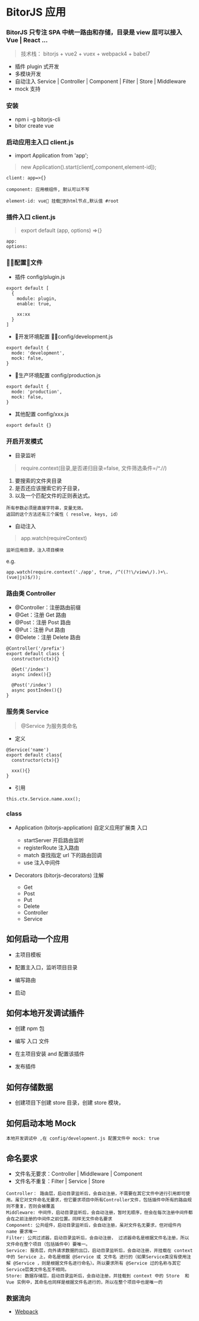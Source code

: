 # BitorJS 应用
### BitorJS 只专注 SPA 中统一路由和存储，目录是 view 层可以接入 Vue | React ...

> 技术栈： bitorjs + vue2 + vuex + webpack4 + babel7

- 插件 plugin 式开发
- 多模块开发
- 自动注入 Service | Controller | Component | Filter | Store | Middleware
- mock 支持


### 安装

- npm i -g bitorjs-cli
- bitor create vue


### 启动应用主入口 client.js
- import Application from 'app';
> new Application().start(client[,component,element-id]);
```
client: app=>{}

component: 应用根组件, 默认可以不写

element-id: vue 挂载到html节点,默认值 #root
```

### 插件入口 client.js
> export default (app, options) =>{}
```
app:
options:
```

### 配置文件 
- 插件 config/plugin.js
```
export default [
  {
    module: plugin,
    enable: true,

    xx:xx
  }
]
```
- 开发环境配置 config/development.js
```
export default {
  mode: 'development',
  mock: false,
}
```

- 生产环境配置 config/production.js
```
export default {
  mode: 'production',
  mock: false,
}
```
- 其他配置 config/xxx.js
```
export default {}
```

### 开启开发模式
- 目录监听
> require.context(目录,是否递归目录=false, 文件筛选条件=/^\.\//)
1. 要搜索的文件夹目录
1. 是否还应该搜索它的子目录，
1. 以及一个匹配文件的正则表达式。

```
所有参数必须是直接字符串，变量无效。
返回的这个方法还有三个属性（ resolve, keys, id）
```

- 自动注入 
> app.watch(requireContext)

```
监听应用目录，注入项目模块
```
e.g.
```
app.watch(require.context('./app', true, /^((?!\/view\/).)+\.(vue|js)$/));
```

### 路由类 Controller
- @Controller：注册路由前缀
- @Get：注册 Get 路由
- @Post：注册 Post 路由
- @Put：注册 Put 路由
- @Delete：注册 Delete 路由
```
@Controller('/prefix')
export default class {
  constructor(ctx){}

  @Get('/index')
  async index(){}

  @Post('/index')
  async postIndex(){}
}
```

### 服务类 Service
> @Service 为服务类命名
- 定义
```
@Service('name')
export default class{
  constructor(ctx){}

  xxx(){}
}
```
- 引用
```
this.ctx.Service.name.xxx();
```

### class

- Application (bitorjs-application) 自定义应用扩展类 入口
  - startServer   开启路由监听
  - registerRoute 注入路由
  - match         查找指定 url 下的路由回调
  - use           注入中间件

- Decorators (bitorjs-decorators) 注解
  - Get 
  - Post
  - Put
  - Delete
  - Controller 
  - Service 



## 如何启动一个应用

- 主项目模板

- 配置主入口，监听项目目录

- 编写路由

- 启动


## 如何本地开发调试插件
- 创建 npm 包

- 编写 入口 文件

- 在主项目安装 and 配置该插件

- 发布插件

## 如何存储数据

- 创建项目下创建 store 目录，创建 store 模块，


## 如何启动本地 Mock

```
本地开发调试中 ,在 config/development.js 配置文件中 mock: true 
```


## 命名要求
- 文件名无要求：Controller | Middleware | Component
- 文件名不重复：Filter | Service | Store

```
Controller： 路由层，启动目录监听后，会自动注册，不需要在其它文件中进行引用即可使用。虽它对文件命名无要求，但它要求项目中所有Controller文件，包括插件中所有的路由规则不重复，否则会被覆盖
Middleware: 中间件，启动目录监听后，会自动注册，暂时无顺序，但会在每次注册中间件都会在之前注册的中间件之前位置。同样无文件命名要求
Component: 公共组件，启动目录监听后，会自动注册，虽对文件名无要求，但对组件内 name 要求唯一
Filter: 公共过滤器，启动目录监听后，会自动注册， 过滤器命名是根据文件名注册，所以文件命在整个项目（包括插件中）要唯一。
Service: 服务层，向外请求数据的出口，启动目录监听后，会自动注册，并挂载在 context 中的 Service 上，命名是根据 @Service 或 文件名 进行的（如果Service类没有使用注解 @Service ，则是根据文件名进行命名）。所以要求所有 @Service 过的名称与其它Service层类文件名互不相同。
Store: 数据存储层，启动目录监听后，会自动注册，并挂载到 context 中的 Store  和 Vue 实例中，其命名也同样是根据文件名进行的，所以在整个项目中也是唯一的
```

### 数据流向





- [Webpack](https://www.imooc.com/article/details/id/30520)


